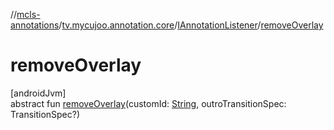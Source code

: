 //[mcls-annotations](../../../index.md)/[tv.mycujoo.annotation.core](../index.md)/[IAnnotationListener](index.md)/[removeOverlay](remove-overlay.md)

# removeOverlay

[androidJvm]\
abstract fun [removeOverlay](remove-overlay.md)(customId: [String](https://kotlinlang.org/api/latest/jvm/stdlib/kotlin/-string/index.html), outroTransitionSpec: TransitionSpec?)
